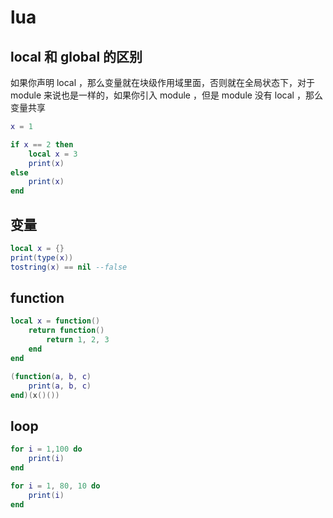 # lua

## local 和 global 的区别

如果你声明 local ，那么变量就在块级作用域里面，否则就在全局状态下，对于 module 来说也是一样的，如果你引入 module ，但是 module 没有 local ，那么变量共享

```lua
x = 1

if x == 2 then
	local x = 3
	print(x)
else
	print(x)
end
```

## 变量

```lua
local x = {}
print(type(x))
tostring(x) == nil --false
```

## function

```lua
local x = function()
	return function()
		return 1, 2, 3
	end
end

(function(a, b, c)
	print(a, b, c)
end)(x()())

```

## loop

```lua
for i = 1,100 do
	print(i)
end

for i = 1, 80, 10 do
	print(i)
end
```
